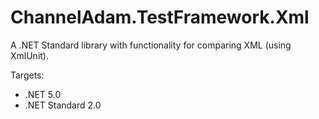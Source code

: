 # ChannelAdam.TestFramework.Xml

A .NET Standard library with functionality for comparing XML (using XmlUnit).

Targets:

- .NET 5.0
- .NET Standard 2.0
